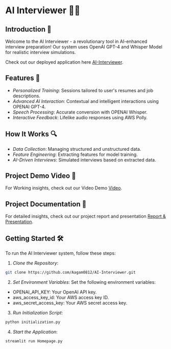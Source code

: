 # AI Interviewer 🤖🎤

## Introduction 🌟
Welcome to the AI Interviewer - a revolutionary tool in AI-enhanced interview preparation! Our system uses OpenAI GPT-4 and Whisper Model for realistic interview simulations. 

Check out our deployed application here [AI-Interviewer](https://ai-interviewer-mission255.streamlit.app/).

## Features 🚀
- *Personalized Training*: Sessions tailored to user's resumes and job descriptions.
- *Advanced AI Interaction*: Contextual and intelligent interactions using OPENAI GPT-4.
- *Speech Processing*: Accurate conversion with OPENAI Whisper.
- *Interactive Feedback*: Lifelike audio responses using AWS Polly.

## How It Works 🔍
- *Data Collection*: Managing structured and unstructured data.
- *Feature Engineering*: Extracting features for model training.
- *AI-Driven Interviews*: Simulated interviews based on extracted data.

## Project Demo Video 🎥
For Working insights, check out our Video Demo [Video](https://drive.google.com/drive/u/2/folders/1ucn4CIvZqsVlOsfV8J1xat09QeCLEu7y).

## Project Documentation 📑
For detailed insights, check out our project report and presentation [Report & Presentation](https://drive.google.com/drive/u/2/folders/1ucn4CIvZqsVlOsfV8J1xat09QeCLEu7y).

## Getting Started 🛠

To run the AI Interviewer system, follow these steps:
1. *Clone the Repository*:
```bash
git clone https://github.com/Aagam0812/AI-Interviewer.git
```
2. *Set Environment Variables*:
Set the following environment variables:

- OPENAI_API_KEY: Your OpenAI API key.
- aws_access_key_id: Your AWS access key ID.
- aws_secret_access_key: Your AWS secret access key.

3. *Run Initialization Script*:
```python
python initialization.py
```
4. *Start the Application*:
```python
streamlit run Homepage.py
```



